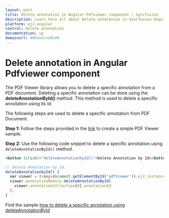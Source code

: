 ```yaml
---
layout: post
title: Delete annotation in Angular Pdfviewer component | Syncfusion
description: Learn here all about Delete annotation in Syncfusion Angular Pdfviewer component of Syncfusion Essential JS 2 and more.
platform: ej2-angular
control: Delete annotation 
documentation: ug
domainurl: ##DomainURL##
---
```


# Delete annotation in Angular Pdfviewer component

The PDF Viewer library allows you to delete a specific annotation from a PDF document. Deleting a specific annotation can be done using the **deleteAnnotationById()** method. This method is used to delete a specific annotation using its id.

The following steps are used to delete a specific annotation from PDF Document.

**Step 1:** Follow the steps provided in the [link](https://ej2.syncfusion.com/angular/documentation/pdfviewer/getting-started/) to create a simple PDF Viewer sample.

**Step 2:** Use the following code snippet to delete a specific annotation using `deleteAnnotationById()` method.

```html
<button (click)="deleteAnnotationbyId()">Delete Annotation by Id</button>
```

```typescript
// Delete Annotation by id.
deleteAnnotationbyId() {
  var viewer = (<any>document.getElementById('pdfViewer')).ej2_instances[0];
  viewer.annotationModule.deleteAnnotationById(
    viewer.annotationCollection[0].annotationId
  );
}
```

Find the sample [how to delete a specific annotation using deleteAnnotationById](https://stackblitz.com/edit/angular-pfuexf?file=app.component.ts)